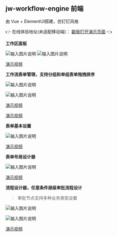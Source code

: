 ## jw-workflow-engine 前端

由 Vue + ElementUI搭建，仿钉钉风格

  👉 在线体验地址(未适配移动端)： [戳我打开演示页面](http://47.100.202.245:83) 👈

 **工作区面板** 

![输入图片说明](https://images.gitee.com/uploads/images/2020/1005/140253_39e3f2d5_4928216.png "屏幕截图.png")
![输入图片说明](https://images.gitee.com/uploads/images/2020/1005/140329_89cd5aac_4928216.png "屏幕截图.png")

[演示视频](https://www.bilibili.com/video/BV1Vh41197Pw/)



 **工作流表单管理，支持分组和单组表单拖拽排序** 

![输入图片说明](https://images.gitee.com/uploads/images/2020/1005/140358_17fc6838_4928216.png "屏幕截图.png")

![输入图片说明](https://images.gitee.com/uploads/images/2020/1005/140502_bdc2ea04_4928216.png "屏幕截图.png")

[演示视频](https://www.bilibili.com/video/BV1dT4y1c7md/)

[演示视频](https://www.bilibili.com/video/BV1Kk4y1C7F5/)


 **表单基本设置** 

![输入图片说明](https://images.gitee.com/uploads/images/2020/1005/140559_5c51a89b_4928216.png "屏幕截图.png")

[演示视频](https://www.bilibili.com/video/BV1Th41197LS/)



 **表单布局设计器**

![输入图片说明](https://images.gitee.com/uploads/images/2020/1005/140740_832d5c2f_4928216.png "屏幕截图.png")

[演示视频](https://www.bilibili.com/video/BV1Xi4y1E7gb/)


 
 **流程设计器，任意条件层级审批流程设计** 

> 审批节点支持多种业务类型设置

![输入图片说明](https://images.gitee.com/uploads/images/2020/1005/141042_119eafd6_4928216.png "屏幕截图.png")

![输入图片说明](https://images.gitee.com/uploads/images/2020/1005/141155_c6fa5f02_4928216.png "屏幕截图.png")



[演示视频](https://www.bilibili.com/video/BV1Nz4y1f7kS/)
